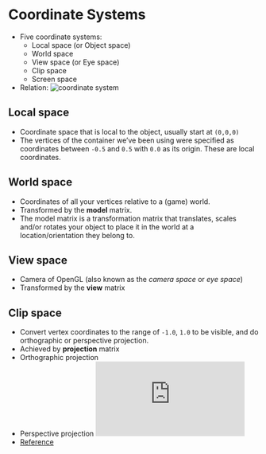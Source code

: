 # Coordinate Systems
* Five coordinate systems:
	* Local space (or Object space)
	* World space
	* View space (or Eye space)
	* Clip space
	* Screen space
* Relation:
	![coordinate system](http://www.learnopengl.com/img/getting-started/coordinate_systems.png)

## Local space
* Coordinate space that is local to the object, usually start at `(0,0,0)`
* The vertices of the container we’ve been using were specified as coordinates between `-0.5` and `0.5` with `0.0` as its origin. These are local coordinates.

## World space
* Coordinates of all your vertices relative to a (game) world.
* Transformed by the **model** matrix.
* The model matrix is a transformation matrix that translates, scales and/or rotates your object to place it in the world at a location/orientation they belong to.

## View space
* Camera of OpenGL (also known as the *camera space* or *eye space*)
* Transformed by the **view** matrix

## Clip space
* Convert vertex coordinates to the range of `-1.0`, `1.0` to be visible, and do orthographic or perspective projection.
* Achieved by **projection** matrix
* Orthographic projection
* Perspective projection
	![equation](http://latex.codecogs.com/svg.latex?out%20%3D%20%5Cbegin%7Bpmatrix%7D%20x%20%2Fw%20%5C%5C%20y%20%2F%20w%20%5C%5C%20z%20%2F%20w%20%5Cend%7Bpmatrix%7D)
* [Reference](http://www.songho.ca/opengl/gl_projectionmatrix.html)